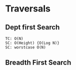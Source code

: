 # Traversals
## Dept first Search
    TC: O(N)
    SC: O(Height) {O(Log N)}
    SC: worstcase O(N)
## Breadth First Search
